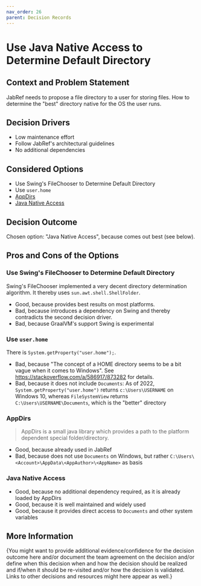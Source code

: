 ```yaml
---
nav_order: 26
parent: Decision Records
---
```

# Use Java Native Access to Determine Default Directory

## Context and Problem Statement

JabRef needs to propose a file directory to a user for storing files.
How to determine the "best" directory native for the OS the user runs.

## Decision Drivers

* Low maintenance effort
* Follow JabRef's architectural guidelines
* No additional dependencies

## Considered Options

* Use Swing's FileChooser to Determine Default Directory
* Use `user.home`
* [AppDirs](https://github.com/harawata/appdirs)
* [Java Native Access](https://github.com/java-native-access/jna)

## Decision Outcome

Chosen option: "Java Native Access", because comes out best (see below).

## Pros and Cons of the Options

### Use Swing's FileChooser to Determine Default Directory

Swing's FileChooser implemented a very decent directory determination algorithm.
It thereby uses `sun.awt.shell.ShellFolder`.

* Good, because provides best results on most platforms.
* Bad, because introduces a dependency on Swing and thereby contradicts the second decision driver.
* Bad, because GraalVM's support Swing is experimental

### Use `user.home`

There is `System.getProperty("user.home");`.

* Bad, because "The concept of a HOME directory seems to be a bit vague when it comes to Windows". See <https://stackoverflow.com/a/586917/873282> for details.
* Bad, because it does not include `Documents`:
  As of 2022, `System.getProperty("user.home")` returns `c:\Users\USERNAME` on Windows 10, whereas
  `FileSystemView` returns `C:\Users\USERNAME\Documents`, which is the "better" directory

### AppDirs

> AppDirs is a small java library which provides a path to the platform dependent special folder/directory.

* Good, because already used in JabRef
* Bad, because does not use `Documents` on Windows, but rather `C:\Users\<Account>\AppData\<AppAuthor>\<AppName>` as basis

### Java Native Access

* Good, because no additional dependency required, as it is already loaded by AppDirs
* Good, because it is well maintained and widely used
* Good, because it provides direct access to `Documents` and other system variables

## More Information

{You might want to provide additional evidence/confidence for the decision outcome here and/or
 document the team agreement on the decision and/or
 define when this decision when and how the decision should be realized and if/when it should be re-visited and/or
 how the decision is validated.
 Links to other decisions and resources might here appear as well.}
